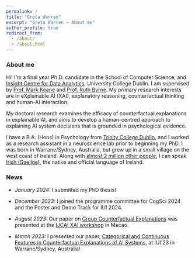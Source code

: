 ```yaml
---
permalink: /
title: "Greta Warren"
excerpt: "Greta Warren – About me"
author_profile: true
redirect_from: 
  - /about/
  - /about.html
---
```


### About me

Hi! I'm a final year Ph.D. candidate in the School of Computer Science, and [Insight Centre for Data Analytics](https://www.insight-centre.org/), University College Dublin. 
I am supervised by [Prof. Mark Keane](https://people.ucd.ie/mark.keane) and [Prof. Ruth Byrne](https://reasoningandimagination.com/).
My primary research interests are in eXplainable AI (XAI), explanatory reasoning, counterfactual thinking and human-AI interaction.

My doctoral research examines the efficacy of counterfactual explanations in explainable AI, and aims to develop a human-centred approach to explaining AI system decisions that is grounded in psychological evidence.

I have a B.A. (Hons) in Psychology from [Trinity College Dublin](https://psychology.tcd.ie/about/), and I worked as a research assistant in a neuroscience lab prior to beginning my PhD. 
I was born in Warrane/Sydney, Australia, but grew up in a small village on the west coast of Ireland. Along with [almost 2 million other people](https://www.cso.ie/en/releasesandpublications/ep/p-cpsr/censusofpopulation2022-summaryresults/educationandirishlanguage/), I can speak [Irish (Gaeilge)](https://en.wikipedia.org/wiki/Irish_language), the native and official language of Ireland.

### News

* *January 2024:* I submitted my PhD thesis!

* *December 2023:* I joined the programme committee for CogSci 2024 and the Poster and Demo Track for IUI 2024.

* *August 2023:* Our paper on [Group Counterfactual Explanations](https://drive.google.com/file/d/1_N-r6CkkR9JRynhLEiTqctZGQefVxZns/view) was presented at the [IJCAI XAI workshop](https://sites.google.com/view/xai2023/home) in Macao.

* *March 2023:* I presented our paper, [Categorical and Continuous Features in Counterfactual Explanations of AI Systems](https://dl.acm.org/doi/abs/10.1145/3581641.3584090), at IUI'23 in Warrane/Sydney, Australia!



